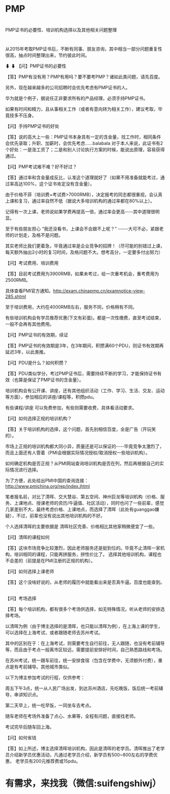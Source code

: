 # PMP
# #############################
PMP证书的必要性、培训机构选择以及其他相关问题整理
# #############################


从2015年考取PMP证书后，不断有同事、朋友咨询，其中相当一部分问题重复性很高，抽点时间整理出来，节约彼此时间。

⬇
⬇
【问】PMP证书的必要性

【答】PMP有没有用？PMP有用吗？要不要考PMP？诸如此类问题，请先百度。

另外，现在越来越多的公司招聘时会优先考虑有PMP证书的人。

华为就是个例子，据说任正非要求所有的产品经理，必须手持PMP证书。

如果有时间和精力，且从事相关工作（或者有意向转为相关工作），建议考取，毕竟技多不压身。



【问】手持PMP证书的好处

【答】说的高大上一些：PMP证书本身具有一定的含金量，找工作时，相同条件会优先录取；升职、加薪时，会优先考虑......balabala
对于本人来说，此证书有2个好处：一是涨工资了；二是和别人讨论执行方案的时候，能说出原理，容易获得通过。



【问】PMP考试难不难？好不好过？

【答】通过率和含金量成反比，认准这个道理就好了（如果不用准备就能考过，通过率高达100%，这个证书肯定没有含金量）。

由于价格不菲（培训费+考试费>7000RMB），决定报考的同志都很重视，会认真上课和复习，通过率自然不低（据说大多培训机构的通过率都在80%以上）。

记得有一次上课，老师说如果学费再提高一倍，通过率会更高----其中道理很明显。

至于有些朋友担心 “我还没看书，上课会不会跟不上呢？” -----大可不必，紧跟老师的计划走，及格不是问题。

其实老师比我们更着急，毕竟通过率是企业竞争的招牌！（尽可能的别错过上课，每天额外抽出2小时的复习时间，及格问题不大。想考高分，一定要多付出努力）



【问】考试费用、培训费用

【答】目前考试费用为3900RMB，如果未考过，给一次重考机会，重考费用为2500RMB。

具体查看PMI官方通知。http://exam.chinapmp.cn/examnotice-view-285.shtml

至于培训费用，大约在4000RMB左右，服务不同，价格稍有不同。

有些培训机构会有学员推荐优惠(下文有彩蛋)。都是一次性缴费，直至考试结束，一般不会再有其他费用。



【问】PMP证书的有效期，续证

【答】PMP证书的有效期是3年，在3年期间，积攒满60个PDU，则证书有效期再延迟3年，以此类推。



【问】PDU是什么？如何积攒？

【答】PDU类似学分，考过PMP证书后，需要持续不断的学习，才能保持证书有效（也算是保证了PMP证书的含金量）。

培训机构会有公开课、讲座，还有其他组织活动（工作、学习、生活、交友、运动等方面），参加相应的讲座/课程等，积攒pdu。

有些课程/讲座 可以免费参加，有些则需要收费，具体看活动要求。



【问】如何选择正规的培训机构？

【答】关于培训机构的选择，这个问题，首先别相信百度，全是广告（开玩笑的）。

市场上正规的培训机构都大同小异，质量还是可以保证的----毕竟竞争太激烈了，而且上面还有人管着（PMI会根据实际情况授权/取消授权一些培训机构）。

如何确定机构是否正规？从PMI网站查询培训机构是否在列，然后再根据自己的实际情况进行选择。

为了方便，此处给出PMI中国的查询连接：http://www.pmichina.org/rep/index.jhtml

笔者报名前，对比了清晖、交大慧谷、第五空间、神州巨龙等培训机构（价格、服务、上课地点、授课老师的资历/牛逼值、社区活动），同时也问了一些前辈，感觉几家差别不大，最终考虑价格、上课地点，而选择了清晖（此处有guanggao嫌疑），不过，前辈也没有说出其他培训机构的不好。

个人选择清晖的主要依据是 清晖社区完善、价格相比其他家稍微便宜了一些。



【问】清晖的课程如何

【答】这块市场竞争比较激烈，因此老师服务还是挺到位的。毕竟不止清晖一家机构，培训相同的课程，只能再拼服务，拼性价比了。
选择其他培训机构，课程也不会差的（前提是在PMI注册的正规的机构）。 



【问】如何选择上课老师

【答】这个没啥好说的，从老师的履历中就能看出来是否真牛逼。百度也能查到。
 
 
 
【问】考场选择

【答】每个培训机构，都有很多个考场供选择，如无特殊情况，听从老师的安排选择考场。

以清晖为例（由于博主选择的是清晖，也只能以清晖为例），在上海上课的学生，可以选择在上海考试，或者跟随老师去苏州考试。

其中的区别在于：在上海考试，则需要考生自行前往，无人跟随，也没有考前辅导等，而且由于考点一般离市区较远，需要提前安排好时间，自己熟悉路线和考场。

在苏州考试，统一跟车前往，统一安排食宿（包含在学费中，无须额外付费），重点是有考前辅导。其他城市类似。


以下为博主参加考试的行程，仅供参考：

周五下午3点，统一从人民广场出发，到达苏州酒店，先吃晚饭，饭后统一考前辅导，串讲知识点。

第二天早上，统一吃早饭，一同坐车去考点。

随车老师在考场外准备了点心、水果等，全程有问题，直接找老师。

考试完毕后随车回上海。



【问】如何省钱

【答】如上所述，博主选择清晖培训机构，因此是清晖的老学员。清晖推出了老学员介绍新学员优惠活动，凡通过老学员介绍，新学员有500~800左右的学费优惠，
老学员有200元推荐费或15pdu。


# 有需求，来找我（微信:suifengshiwj）
